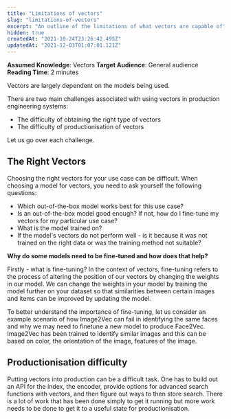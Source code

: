 ```yaml
---
title: "Limitations of vectors"
slug: "limitations-of-vectors"
excerpt: "An outline of the limitations of what vectors are capable of"
hidden: true
createdAt: "2021-10-24T23:26:42.495Z"
updatedAt: "2021-12-03T01:07:01.121Z"
---
```

**Assumed Knowledge**: Vectors
**Target Audience**: General audience
**Reading Time**: 2 minutes

Vectors are largely dependent on the models being used.

There are two main challenges associated with using vectors in production engineering systems:

- The difficulty of obtaining the right type of vectors
- The difficulty of productionisation of vectors

Let us go over each challenge.

## The Right Vectors

Choosing the right vectors for your use case can be difficult. When choosing a model for vectors, you need to ask yourself the following questions:

- Which out-of-the-box model works best for this use case?
- Is an out-of-the-box model good enough? If not, how do I fine-tune my vectors for my particular use case?
- What is the model trained on?
- If the model's vectors do not perform well - is it because it was not trained on the right data or was the training method not suitable?

**Why do some models need to be fine-tuned and how does that help?**

Firstly - what is fine-tuning? In the context of vectors, fine-tuning refers to the process of altering the position of our vectors by changing the weights in our model. We can change the weights in your model by training the model further on your dataset so that similarities between certain images and items can be improved by updating the model.

To better understand the importance of fine-tuning, let us consider an example scenario of how Image2Vec can fail in identifying the same faces and why we may need to finetune a new model to produce Face2Vec.
Image2Vec has been trained to identify similar images and this can be based on color, the orientation of the image, features of the image.

## Productionisation difficulty

Putting vectors into production can be a difficult task. One has to build out an API for the index, the encoder, provide options for advanced search functions with vectors, and then figure out ways to then store search. There is a lot of work that has been done simply to get it running but more work needs to be done to get it to a useful state for productionisation.
